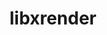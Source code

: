 ---
title: "libxrender"
layout: cache
categories: [package, develop-2024-01-14]
meta: {"versions": ["0.9.11"], "compilers": ["gcc@=11.1.0", "gcc@=11.3.0", "gcc@=11.4.0", "gcc@=7.3.1", "gcc@=9.4.0"], "oss": ["amzn2", "ubuntu20.04", "ubuntu22.04"], "platforms": ["linux"], "targets": ["aarch64", "neoverse_n1", "neoverse_v1", "ppc64le", "x86_64_v3"], "stacks": ["aws-isc", "aws-isc-aarch64", "data-vis-sdk", "e4s", "e4s-neoverse_v1", "e4s-power", "e4s-rocm-external", "ml-linux-x86_64-rocm", "root"], "num_specs": 10, "num_specs_by_stack": {"aws-isc-aarch64": 2, "root": 10, "aws-isc": 1, "e4s-neoverse_v1": 1, "e4s-power": 1, "data-vis-sdk": 2, "e4s": 2, "e4s-rocm-external": 1, "ml-linux-x86_64-rocm": 1}}
spec_details: [{"hash": "p7fevlx5ht2frsuipia5gy6qclgrbzpf", "compiler": "gcc@=7.3.1", "versions": ["0.9.11"], "os": "amzn2", "platform": "linux", "target": "aarch64", "variants": ["build_system=autotools"], "stacks": ["aws-isc-aarch64", "root"], "size": "-", "tarball": "https://binaries.spack.io/releases/develop-2024-01-14/build_cache/linux-amzn2-aarch64/gcc-7.3.1/libxrender-0.9.11/linux-amzn2-aarch64-gcc-7.3.1-libxrender-0.9.11-p7fevlx5ht2frsuipia5gy6qclgrbzpf.spack"}, {"hash": "kviyukk7pplorucsxlyetvvbiaqvx4gj", "compiler": "gcc@=7.3.1", "versions": ["0.9.11"], "os": "amzn2", "platform": "linux", "target": "neoverse_n1", "variants": ["build_system=autotools"], "stacks": ["aws-isc-aarch64", "root"], "size": "-", "tarball": "https://binaries.spack.io/releases/develop-2024-01-14/build_cache/linux-amzn2-neoverse_n1/gcc-7.3.1/libxrender-0.9.11/linux-amzn2-neoverse_n1-gcc-7.3.1-libxrender-0.9.11-kviyukk7pplorucsxlyetvvbiaqvx4gj.spack"}, {"hash": "5xaojx3c76i5f2h6hqwfd65mdccav24o", "compiler": "gcc@=7.3.1", "versions": ["0.9.11"], "os": "amzn2", "platform": "linux", "target": "x86_64_v3", "variants": ["build_system=autotools"], "stacks": ["root", "aws-isc"], "size": "-", "tarball": "https://binaries.spack.io/releases/develop-2024-01-14/build_cache/linux-amzn2-x86_64_v3/gcc-7.3.1/libxrender-0.9.11/linux-amzn2-x86_64_v3-gcc-7.3.1-libxrender-0.9.11-5xaojx3c76i5f2h6hqwfd65mdccav24o.spack"}, {"hash": "o3drqbjuc5kizzlth2hodj5ym4hfhe3d", "compiler": "gcc@=11.4.0", "versions": ["0.9.11"], "os": "ubuntu20.04", "platform": "linux", "target": "neoverse_v1", "variants": ["build_system=autotools"], "stacks": ["root", "e4s-neoverse_v1"], "size": "-", "tarball": "https://binaries.spack.io/releases/develop-2024-01-14/build_cache/linux-ubuntu20.04-neoverse_v1/gcc-11.4.0/libxrender-0.9.11/linux-ubuntu20.04-neoverse_v1-gcc-11.4.0-libxrender-0.9.11-o3drqbjuc5kizzlth2hodj5ym4hfhe3d.spack"}, {"hash": "s4ovrfbglbdaruewb3sv5ks5tf422dyt", "compiler": "gcc@=9.4.0", "versions": ["0.9.11"], "os": "ubuntu20.04", "platform": "linux", "target": "ppc64le", "variants": ["build_system=autotools"], "stacks": ["e4s-power", "root"], "size": "-", "tarball": "https://binaries.spack.io/releases/develop-2024-01-14/build_cache/linux-ubuntu20.04-ppc64le/gcc-9.4.0/libxrender-0.9.11/linux-ubuntu20.04-ppc64le-gcc-9.4.0-libxrender-0.9.11-s4ovrfbglbdaruewb3sv5ks5tf422dyt.spack"}, {"hash": "lvakbdxpafuynaijqnxrdngzghlzvodi", "compiler": "gcc@=11.1.0", "versions": ["0.9.11"], "os": "ubuntu20.04", "platform": "linux", "target": "x86_64_v3", "variants": ["build_system=autotools"], "stacks": ["data-vis-sdk", "root"], "size": "-", "tarball": "https://binaries.spack.io/releases/develop-2024-01-14/build_cache/linux-ubuntu20.04-x86_64_v3/gcc-11.1.0/libxrender-0.9.11/linux-ubuntu20.04-x86_64_v3-gcc-11.1.0-libxrender-0.9.11-lvakbdxpafuynaijqnxrdngzghlzvodi.spack"}, {"hash": "5ia6yhri222pum4jrapsscduuptn5z7i", "compiler": "gcc@=11.1.0", "versions": ["0.9.11"], "os": "ubuntu20.04", "platform": "linux", "target": "x86_64_v3", "variants": ["build_system=autotools"], "stacks": ["data-vis-sdk", "root"], "size": "-", "tarball": "https://binaries.spack.io/releases/develop-2024-01-14/build_cache/linux-ubuntu20.04-x86_64_v3/gcc-11.1.0/libxrender-0.9.11/linux-ubuntu20.04-x86_64_v3-gcc-11.1.0-libxrender-0.9.11-5ia6yhri222pum4jrapsscduuptn5z7i.spack"}, {"hash": "g4awllmy672fjtg7e3blaralm6yl4c4p", "compiler": "gcc@=11.4.0", "versions": ["0.9.11"], "os": "ubuntu20.04", "platform": "linux", "target": "x86_64_v3", "variants": ["build_system=autotools"], "stacks": ["e4s", "root", "e4s-rocm-external"], "size": "-", "tarball": "https://binaries.spack.io/releases/develop-2024-01-14/build_cache/linux-ubuntu20.04-x86_64_v3/gcc-11.4.0/libxrender-0.9.11/linux-ubuntu20.04-x86_64_v3-gcc-11.4.0-libxrender-0.9.11-g4awllmy672fjtg7e3blaralm6yl4c4p.spack"}, {"hash": "nwtjkmre7lih4pb2jaltvp4vwvgw4ji5", "compiler": "gcc@=11.4.0", "versions": ["0.9.11"], "os": "ubuntu20.04", "platform": "linux", "target": "x86_64_v3", "variants": ["build_system=autotools"], "stacks": ["e4s", "root"], "size": "-", "tarball": "https://binaries.spack.io/releases/develop-2024-01-14/build_cache/linux-ubuntu20.04-x86_64_v3/gcc-11.4.0/libxrender-0.9.11/linux-ubuntu20.04-x86_64_v3-gcc-11.4.0-libxrender-0.9.11-nwtjkmre7lih4pb2jaltvp4vwvgw4ji5.spack"}, {"hash": "vi64gz4rpfng7dxipk6joeiuucp7cyce", "compiler": "gcc@=11.3.0", "versions": ["0.9.11"], "os": "ubuntu22.04", "platform": "linux", "target": "x86_64_v3", "variants": ["build_system=autotools"], "stacks": ["ml-linux-x86_64-rocm", "root"], "size": "-", "tarball": "https://binaries.spack.io/releases/develop-2024-01-14/build_cache/linux-ubuntu22.04-x86_64_v3/gcc-11.3.0/libxrender-0.9.11/linux-ubuntu22.04-x86_64_v3-gcc-11.3.0-libxrender-0.9.11-vi64gz4rpfng7dxipk6joeiuucp7cyce.spack"}]
---
